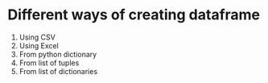 # Different ways of creating dataframe

1. Using CSV
2. Using Excel
3. From python dictionary
4. From list of tuples
5. From list of dictionaries

	